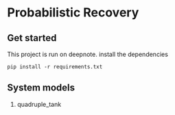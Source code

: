 # Probabilistic Recovery

## Get started
This project is run on deepnote.
install the dependencies
```
pip install -r requirements.txt
```

## System models
1. quadruple_tank

